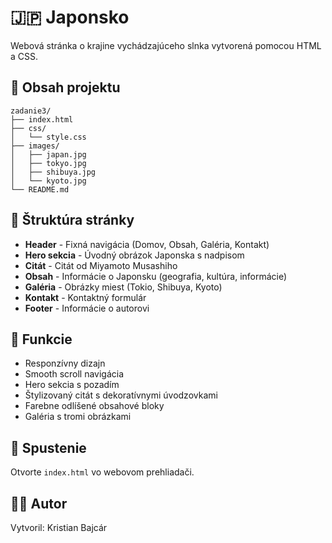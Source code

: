 # 🇯🇵 Japonsko

Webová stránka o krajine vychádzajúceho slnka vytvorená pomocou HTML a CSS.

## 📁 Obsah projektu

```
zadanie3/
├── index.html
├── css/
│   └── style.css
├── images/
│   ├── japan.jpg
│   ├── tokyo.jpg
│   ├── shibuya.jpg
│   └── kyoto.jpg
└── README.md
```

## 🎨 Štruktúra stránky

- **Header** - Fixná navigácia (Domov, Obsah, Galéria, Kontakt)
- **Hero sekcia** - Úvodný obrázok Japonska s nadpisom
- **Citát** - Citát od Miyamoto Musashiho
- **Obsah** - Informácie o Japonsku (geografia, kultúra, informácie)
- **Galéria** - Obrázky miest (Tokio, Shibuya, Kyoto)
- **Kontakt** - Kontaktný formulár
- **Footer** - Informácie o autorovi

## 🌟 Funkcie

- Responzívny dizajn
- Smooth scroll navigácia
- Hero sekcia s pozadím
- Štylizovaný citát s dekoratívnymi úvodzovkami
- Farebne odlíšené obsahové bloky
- Galéria s tromi obrázkami

## 🚀 Spustenie

Otvorte `index.html` vo webovom prehliadači.

## 👨‍💻 Autor

Vytvoril: Kristian Bajcár
